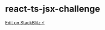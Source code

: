# react-ts-jsx-challenge

[Edit on StackBlitz ⚡️](https://stackblitz.com/edit/react-ts-jsx-challenge)